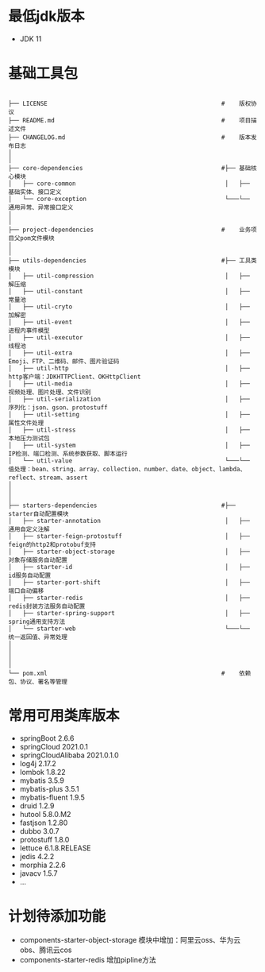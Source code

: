 # 最低jdk版本

* JDK 11

# 基础工具包

```

├── LICENSE                                                 #    版权协议
├── README.md                                               #    项目描述文件
├── CHANGELOG.md                                            #    版本发布日志
│
│
├── core-dependencies                                       #├── 基础核心模块
│   ├── core-common                                          │   ├── 基础实体、接口定义
│   └── core-exception                                       └───└── 通用异常、异常接口定义
│
│
├── project-dependencies                                    #    业务项目父pom文件模块
│
│
├── utils-dependencies                                      #├── 工具类模块
│   ├── util-compression                                     │   ├── 解压缩
│   ├── util-constant                                        │   ├── 常量池                      
│   ├── util-cryto                                           │   ├── 加解密
│   ├── util-event                                           │   ├── 进程内事件模型
│   ├── util-executor                                        │   ├── 线程池
│   ├── util-extra                                           │   ├── Emoji、FTP、二维码、邮件、图片验证码
│   ├── util-http                                            │   ├── http客户端：JDKHTTPClient、OKHttpClient
│   ├── util-media                                           │   ├── 视频处理、图片处理、文件识别
│   ├── util-serialization                                   │   ├── 序列化：json、gson、protostuff
│   ├── util-setting                                         │   ├── 属性文件处理
│   ├── util-stress                                          │   ├── 本地压力测试包
│   ├── util-system                                          │   ├── IP检测、端口检测、系统参数获取、脚本运行
│   └── util-value                                           └───└── 值处理：bean、string、array、collection、number、date、object、lambda、reflect、stream、assert
│
│
│
├── starters-dependencies                                   #├── starter自动配置模块
│   ├── starter-annotation                                   │   ├── 通用自定义注解
│   ├── starter-feign-protostuff                             │   ├── feign的http2和protobuf支持
│   ├── starter-object-storage                               │   ├── 对象存储服务自动配置
│   ├── starter-id                                           │   ├── id服务自动配置
│   ├── starter-port-shift                                   │   ├── 端口自动偏移
│   ├── starter-redis                                        │   ├── redis封装方法服务自动配置
│   ├── starter-spring-support                               │   ├── spring通用支持方法
│   └── starter-web                                          └───└── 统一返回值、异常处理
│
│
│
│
└── pom.xml                                                 #    依赖包、协议、署名等管理

```

# 常用可用类库版本

* springBoot 2.6.6
* springCloud 2021.0.1
* springCloudAlibaba 2021.0.1.0
* log4j 2.17.2
* lombok 1.8.22
* mybatis 3.5.9
* mybatis-plus 3.5.1
* mybatis-fluent 1.9.5
* druid 1.2.9
* hutool 5.8.0.M2
* fastjson 1.2.80
* dubbo 3.0.7
* protostuff 1.8.0
* lettuce 6.1.8.RELEASE
* jedis 4.2.2
* morphia 2.2.6
* javacv 1.5.7
* ...

# 计划待添加功能

* components-starter-object-storage 模块中增加：阿里云oss、华为云obs、腾讯云cos
* components-starter-redis 增加pipline方法